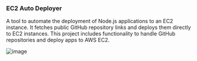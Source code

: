 ### EC2 Auto Deployer

A tool to automate the deployment of Node.js applications to an EC2 instance. It fetches public GitHub repository links and deploys them directly to EC2 instances. This project includes functionality to handle GitHub repositories and deploy apps to AWS EC2.


![image](https://github.com/user-attachments/assets/3e853cd1-247a-4cb7-b5d0-a79306c7ea3a)

